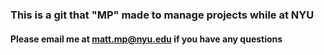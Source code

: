 ### This is a git that "MP" made to manage projects while at NYU

#### Please email me at matt.mp@nyu.edu if you have any questions